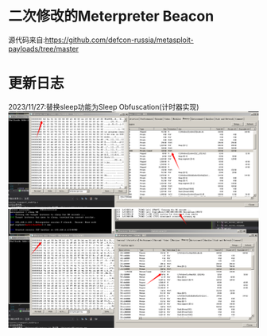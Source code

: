 # 二次修改的Meterpreter Beacon
源代码来自:https://github.com/defcon-russia/metasploit-payloads/tree/master

# 更新日志
2023/11/27:替换sleep功能为Sleep Obfuscation(计时器实现)
![Sleep前](https://github.com/AXE106/Diy-Meterpreter/blob/main/%E5%9B%BE%E7%89%871.png)
![Sleep后](https://github.com/AXE106/Diy-Meterpreter/blob/main/%E5%9B%BE%E7%89%872.png)
